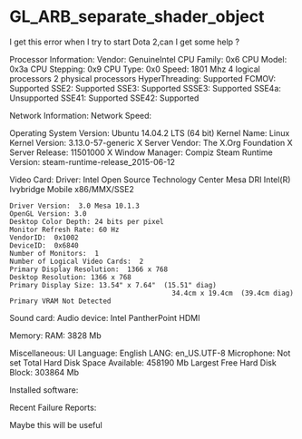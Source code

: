 # GL_ARB_separate_shader_object
I get this error when I try to start Dota 2,can I get some help ? 

Processor Information:
    Vendor:  GenuineIntel
    CPU Family:  0x6
    CPU Model:  0x3a
    CPU Stepping:  0x9
    CPU Type:  0x0
    Speed:  1801 Mhz
    4 logical processors
    2 physical processors
    HyperThreading:  Supported
    FCMOV:  Supported
    SSE2:  Supported
    SSE3:  Supported
    SSSE3:  Supported
    SSE4a:  Unsupported
    SSE41:  Supported
    SSE42:  Supported
    
Network Information:
    Network Speed:  
    
Operating System Version:
    Ubuntu 14.04.2 LTS (64 bit)
    Kernel Name:  Linux
    Kernel Version:  3.13.0-57-generic
    X Server Vendor:  The X.Org Foundation
    X Server Release:  11501000
    X Window Manager:  Compiz
    Steam Runtime Version:  steam-runtime-release_2015-06-12
    
Video Card:
    Driver:  Intel Open Source Technology Center Mesa DRI Intel(R) Ivybridge Mobile x86/MMX/SSE2

    Driver Version:  3.0 Mesa 10.1.3
    OpenGL Version: 3.0
    Desktop Color Depth: 24 bits per pixel
    Monitor Refresh Rate: 60 Hz
    VendorID:  0x1002
    DeviceID:  0x6840
    Number of Monitors:  1
    Number of Logical Video Cards:  2
    Primary Display Resolution:  1366 x 768
    Desktop Resolution: 1366 x 768
    Primary Display Size: 13.54" x 7.64"  (15.51" diag)
                                            34.4cm x 19.4cm  (39.4cm diag)
    Primary VRAM Not Detected
    
Sound card:
    Audio device: Intel PantherPoint HDMI
    
Memory:
    RAM:  3828 Mb
    
Miscellaneous:
    UI Language:  English
    LANG:  en_US.UTF-8
    Microphone:  Not set
    Total Hard Disk Space Available:  458190 Mb
    Largest Free Hard Disk Block:  303864 Mb
    
Installed software:
    
Recent Failure Reports:
    
Maybe this will be useful
